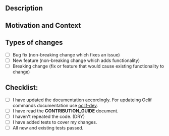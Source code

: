 <!--- Tip: You don't have to remove these comments -->

## Description
<!--- Describe your changes in detail -->

## Motivation and Context
<!--- Why is this change required? What problem does it solve? -->
<!--- If it fixes an open issue, please link to the issue here. -->

## Types of changes
<!--- What types of changes does your code introduce? Put an `x` in all the boxes that apply: -->
- [ ] Bug fix (non-breaking change which fixes an issue)
- [ ] New feature (non-breaking change which adds functionality)
- [ ] Breaking change (fix or feature that would cause existing functionality to change)

## Checklist:
<!--- Go over all the following points, and put an `x` in all the boxes that apply. -->
<!--- If you're unsure about any of these, don't hesitate to ask. We're here to help! -->
<!--- If your changes are only to the internals then make sure any function has its attached documentation updated or added (e.g. descriptive name, doc comment, etc.). If your changes are to user-facing APIs or concepts then make sure README.md is updated accordingly (e.g. command help output). -->
- [ ] I have updated the documentation accordingly. For updateing Oclif commands documentation use [oclif-dev](https://github.com/oclif/dev-cli#oclif-dev-readme).
- [ ] I have read the **CONTRIBUTION_GUIDE** document.
- [ ] I haven't repeated the code. (DRY)
- [ ] I have added tests to cover my changes.
- [ ] All new and existing tests passed.
